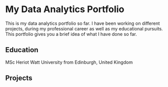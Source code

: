 # My Data Analytics Portfolio
This is my data analytics portfolio so far. I have been working on different projects, during my professional career as well as my educational pursuits. This portfolio gives you a brief idea of what I have done so far. 

## Education
MSc Heriot Watt University from Edinburgh, United Kingdom

## Projects

